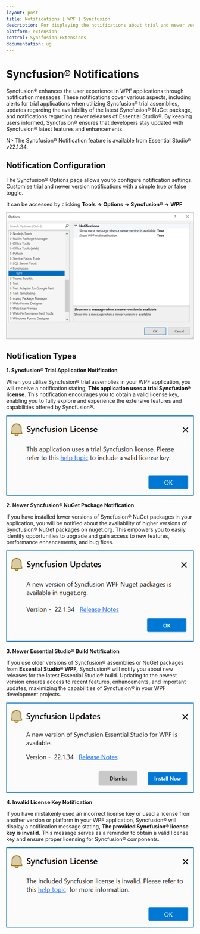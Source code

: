 ```yaml
---
layout: post
title: Notifications | WPF | Syncfusion
description: For displaying the notifications about trial and newer version update information for Syncfusion applications.
platform: extension
control: Syncfusion Extensions
documentation: ug
---
```


# Syncfusion® Notifications

Syncfusion® enhances the user experience in WPF applications through notification messages. These notifications cover various aspects, including alerts for trial applications when utilizing Syncfusion® trial assemblies, updates regarding the availability of the latest Syncfusion® NuGet package, and notifications regarding newer releases of Essential Studio®. By keeping users informed, Syncfusion® ensures that developers stay updated with Syncfusion® latest features and enhancements.

N> The Syncfusion® Notification feature is available from Essential Studio® v22.1.34.

## Notification Configuration

The Syncfusion® Options page allows you to configure notification settings. Customise trial and newer version notifications with a simple true or false toggle.

It can be accessed by clicking **Tools -> Options -> Syncfusion® -> WPF**

![Option Page](images/wpf-optionPage.png)

## Notification Types

**1. Syncfusion® Trial Application Notification**

When you utilize Syncfusion® trial assemblies in your WPF application, you will receive a notification stating, **This application uses a trial Syncfusion® license.** This notification encourages you to obtain a valid license key, enabling you to fully explore and experience the extensive features and capabilities offered by Syncfusion®.

![Trial Notification](images/wpf-trial.png)

**2. Newer Syncfusion® NuGet Package Notification**

If you have installed lower versions of Syncfusion® NuGet packages in your application, you will be notified about the availability of higher versions of Syncfusion® NuGet packages on nuget.org. This empowers you to easily identify opportunities to upgrade and gain access to new features, performance enhancements, and bug fixes.

![NuGet Notification](images/wpf-nuget.png)

**3. Newer Essential Studio® Build Notification**

If you use older versions of Syncfusion® assemblies or NuGet packages from **Essential Studio® WPF,** Syncfusion® will notify you about new releases for the latest Essential Studio® build. Updating to the newest version ensures access to recent features, enhancements, and important updates, maximizing the capabilities of Syncfusion® in your WPF development projects.

![Build Notification](images/wpf-build.png)

**4. Invalid License Key Notification**

If you have mistakenly used an incorrect license key or used a license from another version or platform in your WPF application, Syncfusion® will display a notification message stating, **The provided Syncfusion® license key is invalid.** This message serves as a reminder to obtain a valid license key and ensure proper licensing for Syncfusion® components.

![Invalid Notification](images/wpf-invalid.png)

  


